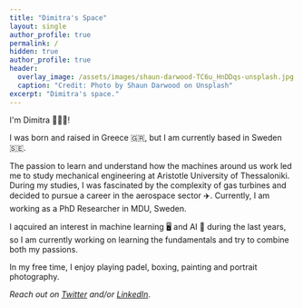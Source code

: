 ```yaml
---
title: "Dimitra's Space"
layout: single
author_profile: true
permalink: /
hidden: true
author_profile: true
header:
  overlay_image: /assets/images/shaun-darwood-TC6u_HnDDqs-unsplash.jpg
  caption: "Credit: Photo by Shaun Darwood on Unsplash"
excerpt: "Dimitra's space." 
---
```

I'm Dimitra 👩🏻‍💻! 

I was born and raised in Greece 🇬🇷, but I am currently based in Sweden 🇸🇪. 

The passion to learn and understand how the machines around us work led me to study mechanical engineering at Aristotle University of Thessaloniki. During my studies, I was fascinated by the complexity of gas turbines and decided to pursue a career in the aerospace sector ✈️. Currently, I am working as a PhD Researcher in MDU, Sweden. 

I aqcuired an interest in machine learning 🖥️ and AI 🤖 during the last years, so I am currently working on learning the fundamentals and try to combine both my passions. 

In my free time, I enjoy playing padel, boxing, painting and portrait photography. 

*Reach out on [Twitter](https://twitter.com/dediamant95) and/or [LinkedIn](https://www.linkedin.com/in/dimitra-eirini-diamantidou/)*.  